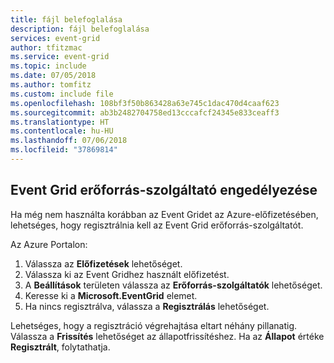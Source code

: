 ```yaml
---
title: fájl belefoglalása
description: fájl belefoglalása
services: event-grid
author: tfitzmac
ms.service: event-grid
ms.topic: include
ms.date: 07/05/2018
ms.author: tomfitz
ms.custom: include file
ms.openlocfilehash: 108bf3f50b863428a63e745c1dac470d4caaf623
ms.sourcegitcommit: ab3b2482704758ed13cccafcf24345e833ceaff3
ms.translationtype: HT
ms.contentlocale: hu-HU
ms.lasthandoff: 07/06/2018
ms.locfileid: "37869814"
---
```

## <a name="enable-event-grid-resource-provider"></a>Event Grid erőforrás-szolgáltató engedélyezése

Ha még nem használta korábban az Event Gridet az Azure-előfizetésében, lehetséges, hogy regisztrálnia kell az Event Grid erőforrás-szolgáltatót.

Az Azure Portalon:

1. Válassza az **Előfizetések** lehetőséget.
1. Válassza ki az Event Gridhez használt előfizetést.
1. A **Beállítások** területen válassza az **Erőforrás-szolgáltatók** lehetőséget.
1. Keresse ki a **Microsoft.EventGrid** elemet.
1. Ha nincs regisztrálva, válassza a **Regisztrálás** lehetőséget. 

Lehetséges, hogy a regisztráció végrehajtása eltart néhány pillanatig. Válassza a **Frissítés** lehetőséget az állapotfrissítéshez. Ha az **Állapot** értéke **Regisztrált**, folytathatja.